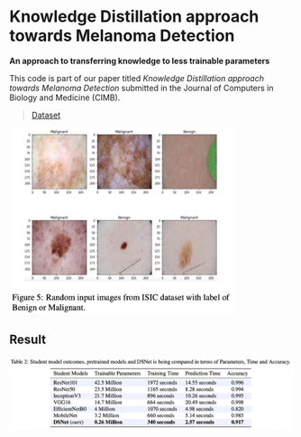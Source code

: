 # Knowledge Distillation approach towards Melanoma Detection

**An approach to transferring knowledge to less trainable parameters**


This code is part of our paper titled *Knowledge Distillation approach towards Melanoma Detection* submitted in the Journal of Computers in Biology and Medicine (CIMB).

> [Dataset](https://www.isic-archive.com/#!/topWithHeader/wideContentTop/main)

<img src ="https://github.com/Shakib-IO/KD-lesions/blob/main/figures/Figure%2005.png" width="400">


## Result

<img src ="https://github.com/Shakib-IO/KD-lesions/blob/main/figures/Table%2002.png" width="900">

